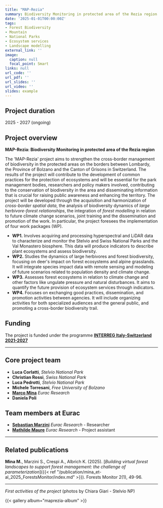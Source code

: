 ```yaml
---
title: "MAP-Rezia"
summary: Biodiversity Monitoring in protected area of the Rezia region
date: '2025-01-01T00:00:00Z'
tags: 
- Forest Biodiversity
- Mountain
- National Parks
- Ecosystem services
- Landscape modelling
external_link: ''
image:
  caption: null
  focal_point: Smart
links: null
url_code: ''
url_pdf: ''
url_slides: ''
url_video: ''
slides: example
---
```


## Project duration
2025 - 2027 (ongoing)


## Project overview
**MAP-Rezia: Biodiversity Monitoring in protected area of the Rezia region**

The 'MAP-Rezia' project aims to strengthen the cross-border management of biodiversity in the protected areas on the borders between Lombardy, the Province of Bolzano and the Canton of Grisons in Switzerland.
The results of the project will contribute to the development of common practices for the protection of ecosystems and will be essential for the park management bodies, researchers and policy makers involved, contributing to the conservation of biodiversity in the area and disseminating information that is crucial for raising public awareness and enhancing the territory. The project will be developed through the acquisition and harmonization of *cross-border spatial data*, the analysis of biodiversity dynamics of *large herbivore-forest relationships*, the integration of *forest modelling* in relation to future climate change scenarios, joint training and the dissemination and promotion of the work. In particular, the project foresees the implementation of four work packages (WP).

 - **WP1.** Involves acquiring and processing hyperspectral and LiDAR data to characterize and monitor the Stelvio and Swiss National Parks and the Val Monastero biosphere. This data will produce indicators to describe plant ecosystems and assess biodiversity.
 - **WP2.** Studies the dynamics of large herbivores and forest biodiversity, focusing on deer's impact on forest ecosystems and alpine grasslands. It will integrate species impact data with remote sensing and modeling of future scenarios related to population density and climate change.
 - **WP3.** Assesses forest ecosystems in relation to climate change and other factors like ungulate pressure and natural disturbances. It aims to quantify the future provision of ecosystem services through indicators.
 - **WP4.** Focuses on exchanging good practices, dissemination, and promotion activities between agencies. It will include organizing activities for both specialized audiences and the general public, and promoting a cross-border biodiversity trail.


## Funding

The project is funded under the programme [**INTERREG Italy-Switzerland 2021-2027**](https://www.interreg-italiasvizzera.eu/wps/portal/site/interreg-italia-svizzera/DettaglioRedazionale/progetti/progetti-finanziati/maprezia) 

-----------------------------

## Core project team

 - **Luca Corlatti**, _Stelvio National Park_
 - **Christian Rossi**, _Swiss National Park_
 - **Luca Pedrotti**, _Stelvio National Park_
 - **Michele Torresani**, _Free University of Bolzano_
 - [**Marco Mina**](https://www.eurac.edu/en/people/marco-mina?institute=institute-for-alpine-environment) _Eurac Research_
 - **Daniela Poli**


## Team members at Eurac
 - [**Sebastian Marzini**](https://www.eurac.edu/en/people/sebastian-marzini) _Eurac Research_ - Researcher
 - [**Mathilde Maure**](https://www.eurac.edu/en/people/mathilde-maure) _Eurac Research_ - Project assistant


-----------------------------
## Related publications

**Mina M.**, Marzini S., Crespi A., Albrich K. (2025). [*Building virtual forest landscapes to support forest management: the challenge of parameterization*]({{< ref "/publication/mina_et-al_2025_ForestsMonitor/index.md" >}}). Forests Monitor 2(1), 49-96. 


-----------------------------
*First activities of the project* (photos by Chiara Giari - Stelvio NP)

{{< gallery album="maprezia-album" >}}

